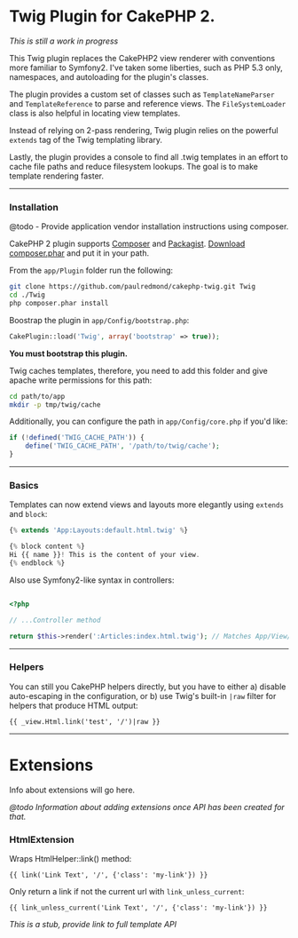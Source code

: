 # Twig Plugin for CakePHP 2.

*This is still a work in progress*

This Twig plugin replaces the CakePHP2 view renderer with conventions more familiar to Symfony2.
I've taken some liberties, such as PHP 5.3 only, namespaces, and autoloading for the plugin's classes.

The plugin provides a custom set of classes such as ```TemplateNameParser``` and ```TemplateReference``` to parse and reference views.
The ```FileSystemLoader``` class is also helpful in locating view templates.

Instead of relying on 2-pass rendering, Twig plugin relies on the powerful ```extends``` tag of
the Twig templating library.

Lastly, the plugin provides a console to find all .twig templates in an effort to cache file paths 
and reduce filesystem lookups. The goal is to make template rendering faster.

--------------------------------------------------

### Installation

@todo - Provide application vendor installation instructions using composer.

CakePHP 2 plugin supports [Composer](https://github.com/composer/composer) and [Packagist](http://packagist.org/). [Download composer.phar](http://packagist.org/) and put it in your path.

From the ```app/Plugin``` folder run the following:

```bash
git clone https://github.com/paulredmond/cakephp-twig.git Twig
cd ./Twig
php composer.phar install
```

Boostrap the plugin in ```app/Config/bootstrap.php```:

```php
CakePlugin::load('Twig', array('bootstrap' => true));
```
**You must bootstrap this plugin.**

Twig caches templates, therefore, you need to add this folder and give apache write permissions for this path:

```bash
cd path/to/app
mkdir -p tmp/twig/cache
```

Additionally, you can configure the path in ```app/Config/core.php``` if you'd like:

```php
if (!defined('TWIG_CACHE_PATH')) {
    define('TWIG_CACHE_PATH', '/path/to/twig/cache');
}
```

--------------------------------------------------

### Basics
Templates can now extend views and layouts more elegantly using ```extends``` and ```block```:

```php
{% extends 'App:Layouts:default.html.twig' %}

{% block content %}
Hi {{ name }}! This is the content of your view.
{% endblock %}
```

Also use Symfony2-like syntax in controllers:

```php

<?php

// ...Controller method

return $this->render(':Articles:index.html.twig'); // Matches App/View/Articles/index.html.twig
```
--------------------------------------------------

### Helpers

You can still you CakePHP helpers directly, but you have to either a) disable auto-escaping in the configuration,
or b) use Twig's built-in ```|raw``` filter for helpers that produce HTML output:

```
{{ _view.Html.link('test', '/')|raw }}
```
--------------------------------------------------

# Extensions

Info about extensions will go here.

*@todo Information about adding extensions once API has been created for that.*

### HtmlExtension
Wraps HtmlHelper::link() method:

```
{{ link('Link Text', '/', {'class': 'my-link'}) }}
```

Only return a link if not the current url with ```link_unless_current```:

```
{{ link_unless_current('Link Text', '/', {'class': 'my-link'}) }}
```

*This is a stub, provide link to full template API*